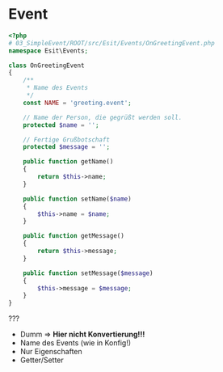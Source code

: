# Event

```php
<?php
# 03_SimpleEvent/ROOT/src/Esit/Events/OnGreetingEvent.php
namespace Esit\Events;

class OnGreetingEvent
{
    /**
     * Name des Events
     */
    const NAME = 'greeting.event';

    // Name der Person, die gegrüßt werden soll.
    protected $name = '';

    // Fertige Grußbotschaft
    protected $message = '';

    public function getName()
    {
        return $this->name;
    }

    public function setName($name)
    {
        $this->name = $name;
    }

    public function getMessage()
    {
        return $this->message;
    }

    public function setMessage($message)
    {
        $this->message = $message;
    }
}
```

???

- Dumm	=> __Hier nicht Konvertierung!!!__
- Name des Events (wie in Konfig!)
- Nur Eigenschaften
- Getter/Setter